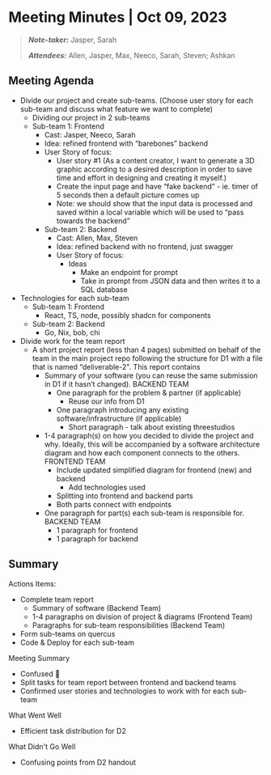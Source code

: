 # Meeting Minutes | Oct 09, 2023

>_**Note-taker:**_ Jasper, Sarah
>
>_**Attendees:**_ Allen, Jasper, Max, Neeco, Sarah, Steven; Ashkan

## Meeting Agenda
- Divide our project and create sub-teams. (Choose user story for each sub-team and discuss what feature we want to complete)
  - Dividing our project in 2 sub-teams
  - Sub-team 1: Frontend
    - Cast: Jasper, Neeco, Sarah
    - Idea: refined frontend with “barebones” backend
    - User Story of focus:
      - User story #1 (As a content creator, I want to generate a 3D graphic according to a desired description in order to save time and effort in designing and creating it myself.)
      - Create the input page and have “fake backend” - ie. timer of 5 seconds then a default picture comes up
      - Note: we should show that the input data is processed and saved within a local variable which will be used to “pass towards the backend”
    - Sub-team 2: Backend
      - Cast: Allen, Max, Steven
      - Idea: refined backend with no frontend, just swagger
      - User Story of focus:
        - Ideas
          - Make an endpoint for prompt 
          - Take in prompt from JSON data and then writes it to a SQL database
- Technologies for each sub-team
  - Sub-team 1: Frontend
    - React, TS, node, possibly shadcn for components
  - Sub-team 2: Backend
    - Go, Nix, bob, chi
- Divide work for the team report
  - A short project report (less than 4 pages) submitted on behalf of the team in the main project repo following the structure for D1 with a file that is named “deliverable-2". This report contains
    - Summary of your software (you can reuse the same submission in D1 if it hasn’t changed). BACKEND TEAM
      - One paragraph for the problem & partner (if applicable)
        - Reuse our info from D1
      - One paragraph introducing any existing software/infrastructure (if applicable)
        - Short paragraph - talk about existing threestudios
    - 1-4 paragraph(s) on how you decided to divide the project and why. Ideally, this will be accompanied by a software architecture diagram and how each component connects to the others. FRONTEND TEAM
      - Include updated simplified diagram for frontend (new) and backend
        - Add technologies used
      - Splitting into frontend and backend parts
      - Both parts connect with endpoints
    - One paragraph for part(s) each sub-team is responsible for. BACKEND TEAM
      - 1 paragraph for frontend
      - 1 paragraph for backend

         
## Summary
Actions Items:
- Complete team report
  - Summary of software (Backend Team)
  - 1-4 paragraphs on division of project & diagrams (Frontend Team)
  - Paragraphs for sub-team responsibilities (Backend Team)
- Form sub-teams on quercus
- Code & Deploy for each sub-team


Meeting Summary
- Confused 🙁
- Split tasks for team report between frontend and backend teams
- Confirmed user stories and technologies to work with for each sub-team


What Went Well
- Efficient task distribution for D2

What Didn't Go Well
- Confusing points from D2 handout




